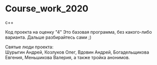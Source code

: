# Course_work_2020
c++

Код проекта на оценку "4"
Это базовая программа, без какого-либо варианта. 
Дальше разбирайтесь сами ;)


Святые люди проекта:<br>
Шурыгин Андрей,
Козлуков Олег,
Вдовин Андрей,
Богадельщикова Евгения,
Меньшикова Валерия, 
а также тройка анонимов.
